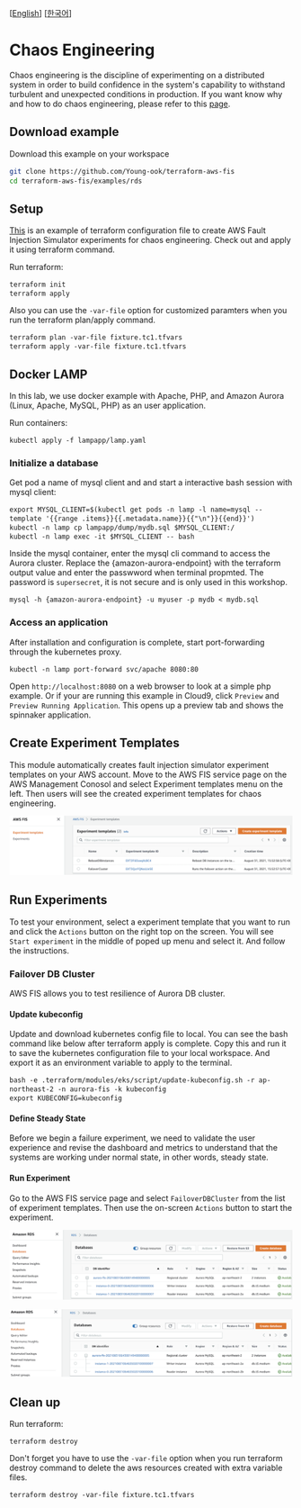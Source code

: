 [[English](README.md)] [[한국어](README.ko.md)]

# Chaos Engineering
Chaos engineering is the discipline of experimenting on a distributed system in order to build confidence in the system's capability to withstand turbulent and unexpected conditions in production. If you want know why and how to do chaos engineering, please refer to this [page](https://github.com/Young-ook/terraform-aws-fis/blob/main/README.md).

## Download example
Download this example on your workspace
```sh
git clone https://github.com/Young-ook/terraform-aws-fis
cd terraform-aws-fis/examples/rds
```

## Setup
[This](https://github.com/Young-ook/terraform-aws-fis/blob/main/examples/rds/main.tf) is an example of terraform configuration file to create AWS Fault Injection Simulator experiments for chaos engineering. Check out and apply it using terraform command.

Run terraform:
```
terraform init
terraform apply
```
Also you can use the `-var-file` option for customized paramters when you run the terraform plan/apply command.
```
terraform plan -var-file fixture.tc1.tfvars
terraform apply -var-file fixture.tc1.tfvars
```

## Docker LAMP
In this lab, we use docker example with Apache, PHP, and Amazon Aurora (Linux, Apache, MySQL, PHP) as an user application.

Run containers:
```
kubectl apply -f lampapp/lamp.yaml
```

### Initialize a database
Get pod a name of mysql client and and start a interactive bash session with mysql client:
```
export MYSQL_CLIENT=$(kubectl get pods -n lamp -l name=mysql --template '{{range .items}}{{.metadata.name}}{{"\n"}}{{end}}')
kubectl -n lamp cp lampapp/dump/mydb.sql $MYSQL_CLIENT:/
kubectl -n lamp exec -it $MYSQL_CLIENT -- bash
```

Inside the mysql container, enter the mysql cli command to access the Aurora cluster. Replace the {amazon-aurora-endpoint} with the terraform output value and enter the passwword when terminal propmted. The password is `supersecret`, it is not secure and is only used in this workshop.
```
mysql -h {amazon-aurora-endpoint} -u myuser -p mydb < mydb.sql
```

### Access an application
After installation and configuration is complete, start port-forwarding through the kubernetes proxy.
```
kubectl -n lamp port-forward svc/apache 8080:80
```

Open `http://localhost:8080` on a web browser to look at a simple php example. Or if your are running this example in Cloud9, click `Preview` and `Preview Running Application`. This opens up a preview tab and shows the spinnaker application.

## Create Experiment Templates
This module automatically creates fault injection simulator experiment templates on your AWS account. Move to the AWS FIS service page on the AWS Management Conosol and select Experiment templates menu on the left. Then users will see the created experiment templates for chaos engineering.

![aws-fis-experiment-templates](../../images/rds/aws-fis-experiment-templates.png)

## Run Experiments
To test your environment, select a experiment template that you want to run and click the `Actions` button on the right top on the screen. You will see `Start experiment` in the middle of poped up menu and select it. And follow the instructions.

### Failover DB Cluster
AWS FIS allows you to test resilience of Aurora DB cluster.

#### Update kubeconfig
Update and download kubernetes config file to local. You can see the bash command like below after terraform apply is complete. Copy this and run it to save the kubernetes configuration file to your local workspace. And export it as an environment variable to apply to the terminal.
```
bash -e .terraform/modules/eks/script/update-kubeconfig.sh -r ap-northeast-2 -n aurora-fis -k kubeconfig
export KUBECONFIG=kubeconfig
```

#### Define Steady State
Before we begin a failure experiment, we need to validate the user experience and revise the dashboard and metrics to understand that the systems are working under normal state, in other words, steady state.

#### Run Experiment
Go to the AWS FIS service page and select `FailoverDBCluster` from the list of experiment templates. Then use the on-screen `Actions` button to start the experiment.

![aws-rds-aurora-cluster-failover-state](../../images/rds/aws-fis-aurora-cluster-failover-state.png)

![aws-rds-aurora-cluster-normal-state.png](../../images/rds/aws-fis-aurora-cluster-normal-state.png)

## Clean up
Run terraform:
```
terraform destroy
```
Don't forget you have to use the `-var-file` option when you run terraform destroy command to delete the aws resources created with extra variable files.
```
terraform destroy -var-file fixture.tc1.tfvars
```
